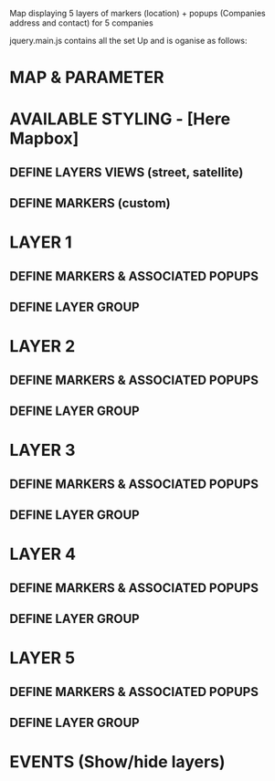 Map displaying 5 layers of markers (location) + popups (Companies address and contact) for 5 companies

jquery.main.js contains all the set Up and is oganise as follows:

# MAP & PARAMETER
# AVAILABLE STYLING - [Here Mapbox]
##  DEFINE LAYERS VIEWS (street, satellite)
##  DEFINE MARKERS (custom)

# LAYER 1
## DEFINE MARKERS & ASSOCIATED POPUPS
## DEFINE LAYER GROUP
# LAYER 2
## DEFINE MARKERS & ASSOCIATED POPUPS
## DEFINE LAYER GROUP
# LAYER 3
## DEFINE MARKERS & ASSOCIATED POPUPS
## DEFINE LAYER GROUP
# LAYER 4
## DEFINE MARKERS & ASSOCIATED POPUPS
## DEFINE LAYER GROUP
# LAYER 5
## DEFINE MARKERS & ASSOCIATED POPUPS
## DEFINE LAYER GROUP

# EVENTS (Show/hide layers)
